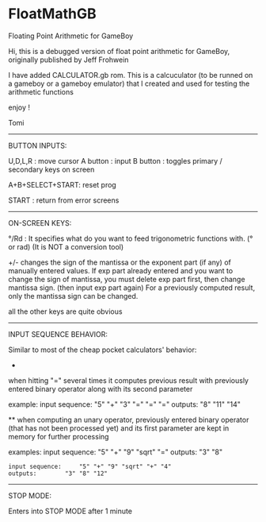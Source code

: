 # FloatMathGB
Floating Point Arithmetic for GameBoy

Hi, this is a debugged version of float point arithmetic for GameBoy, originally published by Jeff Frohwein

I have added CALCULATOR.gb rom. This is a calcuculator (to be runned on a gameboy or a gameboy emulator)
that I created and used for testing the arithmetic functions

enjoy !




Tomi



_____________________________________________________________________
BUTTON INPUTS:

U,D,L,R : 		move cursor
A button :		input
B button :		toggles primary / secondary keys on screen

A+B+SELECT+START:	reset prog

START :			return from error screens



_____________________________________________________________________
ON-SCREEN KEYS:

°/Rd :			It specifies what do you want to feed
			trigonometric functions with. (° or rad)
			(It is NOT a conversion tool)

+/-			changes the sign of the mantissa
			or the exponent part (if any) of manually
			entered values.
			If exp part already entered and you want to
			change the sign of mantissa, you must delete
			exp part first, then change mantissa sign.
			(then input exp part again)
			For a previously computed result, only the
			mantissa sign can be changed.

all the other keys are quite obvious

_____________________________________________________________________
INPUT SEQUENCE BEHAVIOR:

Similar to most of the cheap pocket calculators' behavior:


*
when hitting "=" several times it computes previous result with
previously entered binary operator along with its second parameter

example:
	input sequence:		"5" "+" "3" "=" "=" "="
	outputs:		"8" "11" "14"

**
when computing an unary operator, previously entered binary operator
(that has not been processed yet) and its first parameter
are kept in memory for further processing

examples:
	input sequence:		"5" "+" "9" "sqrt" "="
	outputs:		"3" "8"

	input sequence:		"5" "+" "9" "sqrt" "+" "4"
	outputs:		"3" "8" "12"


_____________________________________________________________________
STOP MODE:

Enters into STOP MODE after 1 minute
